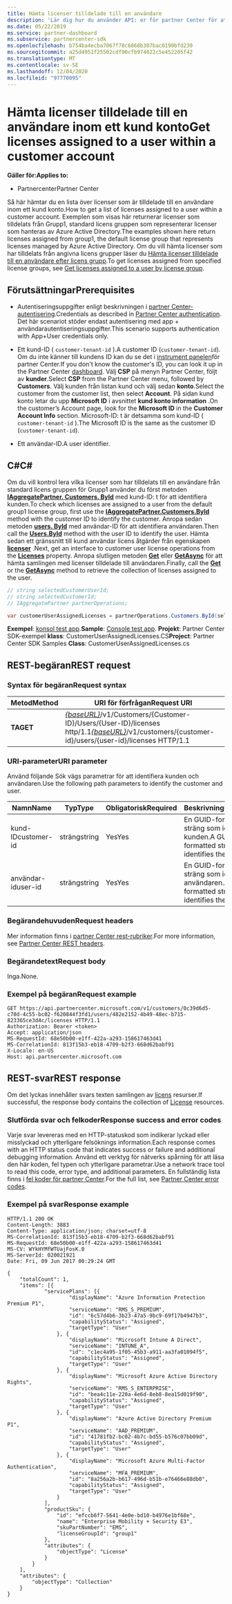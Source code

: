```yaml
---
title: Hämta licenser tilldelade till en användare
description: 'Lär dig hur du använder API: er för partner Center för att hämta en lista över licenser som har tilldelats en användare i ett kund konto.'
ms.date: 05/22/2019
ms.service: partner-dashboard
ms.subservice: partnercenter-sdk
ms.openlocfilehash: b754ba4ecba7067f78c6868b387bac0190bfd230
ms.sourcegitcommit: a25d4951f25502cdf90cfb974022c5e452205f42
ms.translationtype: MT
ms.contentlocale: sv-SE
ms.lasthandoff: 12/04/2020
ms.locfileid: "97770095"
---
```

# <a name="get-licenses-assigned-to-a-user-within-a-customer-account"></a><span data-ttu-id="6994f-103">Hämta licenser tilldelade till en användare inom ett kund konto</span><span class="sxs-lookup"><span data-stu-id="6994f-103">Get licenses assigned to a user within a customer account</span></span>

<span data-ttu-id="6994f-104">**Gäller för:**</span><span class="sxs-lookup"><span data-stu-id="6994f-104">**Applies to:**</span></span>

- <span data-ttu-id="6994f-105">Partnercenter</span><span class="sxs-lookup"><span data-stu-id="6994f-105">Partner Center</span></span>

<span data-ttu-id="6994f-106">Så här hämtar du en lista över licenser som är tilldelade till en användare inom ett kund konto.</span><span class="sxs-lookup"><span data-stu-id="6994f-106">How to get a list of licenses assigned to a user within a customer account.</span></span> <span data-ttu-id="6994f-107">Exemplen som visas här returnerar licenser som tilldelats från Grupp1, standard licens gruppen som representerar licenser som hanteras av Azure Active Directory.</span><span class="sxs-lookup"><span data-stu-id="6994f-107">The examples shown here return licenses assigned from group1, the default license group that represents licenses managed by Azure Active Directory.</span></span> <span data-ttu-id="6994f-108">Om du vill hämta licenser som har tilldelats från angivna licens grupper läser du [Hämta licenser tilldelade till en användare efter licens grupp](get-licenses-assigned-to-a-user-by-license-group.md).</span><span class="sxs-lookup"><span data-stu-id="6994f-108">To get licenses assigned from specified license groups, see [Get licenses assigned to a user by license group](get-licenses-assigned-to-a-user-by-license-group.md).</span></span>

## <a name="prerequisites"></a><span data-ttu-id="6994f-109">Förutsättningar</span><span class="sxs-lookup"><span data-stu-id="6994f-109">Prerequisites</span></span>

- <span data-ttu-id="6994f-110">Autentiseringsuppgifter enligt beskrivningen i [partner Center-autentisering](partner-center-authentication.md).</span><span class="sxs-lookup"><span data-stu-id="6994f-110">Credentials as described in [Partner Center authentication](partner-center-authentication.md).</span></span> <span data-ttu-id="6994f-111">Det här scenariot stöder endast autentisering med app + användarautentiseringsuppgifter.</span><span class="sxs-lookup"><span data-stu-id="6994f-111">This scenario supports authentication with App+User credentials only.</span></span>

- <span data-ttu-id="6994f-112">Ett kund-ID ( `customer-tenant-id` ).</span><span class="sxs-lookup"><span data-stu-id="6994f-112">A customer ID (`customer-tenant-id`).</span></span> <span data-ttu-id="6994f-113">Om du inte känner till kundens ID kan du se det i [instrument panelen](https://partner.microsoft.com/dashboard)för partner Center.</span><span class="sxs-lookup"><span data-stu-id="6994f-113">If you don't know the customer's ID, you can look it up in the Partner Center [dashboard](https://partner.microsoft.com/dashboard).</span></span> <span data-ttu-id="6994f-114">Välj **CSP** på menyn Partner Center, följt av **kunder**.</span><span class="sxs-lookup"><span data-stu-id="6994f-114">Select **CSP** from the Partner Center menu, followed by **Customers**.</span></span> <span data-ttu-id="6994f-115">Välj kunden från listan kund och välj sedan **konto**.</span><span class="sxs-lookup"><span data-stu-id="6994f-115">Select the customer from the customer list, then select **Account**.</span></span> <span data-ttu-id="6994f-116">På sidan kund konto letar du upp **Microsoft ID** i avsnittet **kund konto information** .</span><span class="sxs-lookup"><span data-stu-id="6994f-116">On the customer’s Account page, look for the **Microsoft ID** in the **Customer Account Info** section.</span></span> <span data-ttu-id="6994f-117">Microsoft-ID: t är detsamma som kund-ID ( `customer-tenant-id` ).</span><span class="sxs-lookup"><span data-stu-id="6994f-117">The Microsoft ID is the same as the customer ID  (`customer-tenant-id`).</span></span>

- <span data-ttu-id="6994f-118">Ett användar-ID.</span><span class="sxs-lookup"><span data-stu-id="6994f-118">A user identifier.</span></span>

## <a name="c"></a><span data-ttu-id="6994f-119">C\#</span><span class="sxs-lookup"><span data-stu-id="6994f-119">C\#</span></span>

<span data-ttu-id="6994f-120">Om du vill kontrol lera vilka licenser som har tilldelats till en användare från standard licens gruppen för Grupp1 använder du först metoden [**IAggregatePartner. Customers. ById**](/dotnet/api/microsoft.store.partnercenter.customers.icustomercollection.byid) med kund-ID: t för att identifiera kunden.</span><span class="sxs-lookup"><span data-stu-id="6994f-120">To check which licenses are assigned to a user from the default group1 license group, first use the [**IAggregatePartner.Customers.ById**](/dotnet/api/microsoft.store.partnercenter.customers.icustomercollection.byid) method with the customer ID to identify the customer.</span></span> <span data-ttu-id="6994f-121">Anropa sedan metoden [**users. ById**](/dotnet/api/microsoft.store.partnercenter.customerusers.icustomerusercollection.byid) med användar-ID för att identifiera användaren.</span><span class="sxs-lookup"><span data-stu-id="6994f-121">Then call the [**Users.ById**](/dotnet/api/microsoft.store.partnercenter.customerusers.icustomerusercollection.byid) method with the user ID to identify the user.</span></span> <span data-ttu-id="6994f-122">Hämta sedan ett gränssnitt till kund användar licens åtgärder från egenskapen [**licenser**](/dotnet/api/microsoft.store.partnercenter.customerusers.icustomeruser.licenses) .</span><span class="sxs-lookup"><span data-stu-id="6994f-122">Next, get an interface to customer user license operations from the [**Licenses**](/dotnet/api/microsoft.store.partnercenter.customerusers.icustomeruser.licenses) property.</span></span> <span data-ttu-id="6994f-123">Anropa slutligen metoden [**Get**](/dotnet/api/microsoft.store.partnercenter.customerusers.icustomeruserlicensecollection.get) eller [**GetAsync**](/dotnet/api/microsoft.store.partnercenter.customerusers.icustomeruserlicensecollection.getasync) för att hämta samlingen med licenser tilldelade till användaren.</span><span class="sxs-lookup"><span data-stu-id="6994f-123">Finally, call the [**Get**](/dotnet/api/microsoft.store.partnercenter.customerusers.icustomeruserlicensecollection.get) or the [**GetAsync**](/dotnet/api/microsoft.store.partnercenter.customerusers.icustomeruserlicensecollection.getasync) method to retrieve the collection of licenses assigned to the user.</span></span>

``` csharp
// string selectedCustomerUserId;
// string selectedCustomerId;
// IAggregatePartner partnerOperations;

var customerUserAssignedLicenses = partnerOperations.Customers.ById(selectedCustomerId).Users.ById(selectedCustomerUserId).Licenses.Get();
```

<span data-ttu-id="6994f-124">**Exempel**: [konsol test app](console-test-app.md).</span><span class="sxs-lookup"><span data-stu-id="6994f-124">**Sample**: [Console test app](console-test-app.md).</span></span> <span data-ttu-id="6994f-125">**Projekt**: Partner Center SDK-exempel **klass**: CustomerUserAssignedLicenses.CS</span><span class="sxs-lookup"><span data-stu-id="6994f-125">**Project**: Partner Center SDK Samples **Class**: CustomerUserAssignedLicenses.cs</span></span>

## <a name="rest-request"></a><span data-ttu-id="6994f-126">REST-begäran</span><span class="sxs-lookup"><span data-stu-id="6994f-126">REST request</span></span>

### <a name="request-syntax"></a><span data-ttu-id="6994f-127">Syntax för begäran</span><span class="sxs-lookup"><span data-stu-id="6994f-127">Request syntax</span></span>

| <span data-ttu-id="6994f-128">Metod</span><span class="sxs-lookup"><span data-stu-id="6994f-128">Method</span></span>  | <span data-ttu-id="6994f-129">URI för förfrågan</span><span class="sxs-lookup"><span data-stu-id="6994f-129">Request URI</span></span>                                                                                              |
|---------|----------------------------------------------------------------------------------------------------------|
| <span data-ttu-id="6994f-130">**TA**</span><span class="sxs-lookup"><span data-stu-id="6994f-130">**GET**</span></span> | <span data-ttu-id="6994f-131">[*{baseURL}*](partner-center-rest-urls.md)/v1/Customers/{Customer-ID}/Users/{User-ID}/licenses http/1.1</span><span class="sxs-lookup"><span data-stu-id="6994f-131">[*{baseURL}*](partner-center-rest-urls.md)/v1/customers/{customer-id}/users/{user-id}/licenses HTTP/1.1</span></span> |

### <a name="uri-parameter"></a><span data-ttu-id="6994f-132">URI-parameter</span><span class="sxs-lookup"><span data-stu-id="6994f-132">URI parameter</span></span>

<span data-ttu-id="6994f-133">Använd följande Sök vägs parametrar för att identifiera kunden och användaren.</span><span class="sxs-lookup"><span data-stu-id="6994f-133">Use the following path parameters to identify the customer and user.</span></span>

| <span data-ttu-id="6994f-134">Namn</span><span class="sxs-lookup"><span data-stu-id="6994f-134">Name</span></span>        | <span data-ttu-id="6994f-135">Typ</span><span class="sxs-lookup"><span data-stu-id="6994f-135">Type</span></span>   | <span data-ttu-id="6994f-136">Obligatorisk</span><span class="sxs-lookup"><span data-stu-id="6994f-136">Required</span></span> | <span data-ttu-id="6994f-137">Beskrivning</span><span class="sxs-lookup"><span data-stu-id="6994f-137">Description</span></span>                                           |
|-------------|--------|----------|-------------------------------------------------------|
| <span data-ttu-id="6994f-138">kund-ID</span><span class="sxs-lookup"><span data-stu-id="6994f-138">customer-id</span></span> | <span data-ttu-id="6994f-139">sträng</span><span class="sxs-lookup"><span data-stu-id="6994f-139">string</span></span> | <span data-ttu-id="6994f-140">Yes</span><span class="sxs-lookup"><span data-stu-id="6994f-140">Yes</span></span>      | <span data-ttu-id="6994f-141">En GUID-formaterad sträng som identifierar kunden.</span><span class="sxs-lookup"><span data-stu-id="6994f-141">A GUID formatted string that identifies the customer.</span></span> |
| <span data-ttu-id="6994f-142">användar-id</span><span class="sxs-lookup"><span data-stu-id="6994f-142">user-id</span></span>     | <span data-ttu-id="6994f-143">sträng</span><span class="sxs-lookup"><span data-stu-id="6994f-143">string</span></span> | <span data-ttu-id="6994f-144">Yes</span><span class="sxs-lookup"><span data-stu-id="6994f-144">Yes</span></span>      | <span data-ttu-id="6994f-145">En GUID-formaterad sträng som identifierar användaren.</span><span class="sxs-lookup"><span data-stu-id="6994f-145">A GUID formatted string that identifies the user.</span></span>     |

### <a name="request-headers"></a><span data-ttu-id="6994f-146">Begärandehuvuden</span><span class="sxs-lookup"><span data-stu-id="6994f-146">Request headers</span></span>

<span data-ttu-id="6994f-147">Mer information finns i [partner Center rest-rubriker](headers.md).</span><span class="sxs-lookup"><span data-stu-id="6994f-147">For more information, see [Partner Center REST headers](headers.md).</span></span>

### <a name="request-body"></a><span data-ttu-id="6994f-148">Begärandetext</span><span class="sxs-lookup"><span data-stu-id="6994f-148">Request body</span></span>

<span data-ttu-id="6994f-149">Inga.</span><span class="sxs-lookup"><span data-stu-id="6994f-149">None.</span></span>

### <a name="request-example"></a><span data-ttu-id="6994f-150">Exempel på begäran</span><span class="sxs-lookup"><span data-stu-id="6994f-150">Request example</span></span>

```http
GET https://api.partnercenter.microsoft.com/v1/customers/0c39d6d5-c70d-4c55-bc02-f620844f3fd1/users/482e2152-4b49-48ec-b715-823365ce3d4c/licenses HTTP/1.1
Authorization: Bearer <token>
Accept: application/json
MS-RequestId: 68e50b00-e1ff-422a-a293-158617463d41
MS-CorrelationId: 813f15b3-eb18-4709-b2f3-668d62babf91
X-Locale: en-US
Host: api.partnercenter.microsoft.com
```

## <a name="rest-response"></a><span data-ttu-id="6994f-151">REST-svar</span><span class="sxs-lookup"><span data-stu-id="6994f-151">REST response</span></span>

<span data-ttu-id="6994f-152">Om det lyckas innehåller svars texten samlingen av [licens](license-resources.md#license) resurser.</span><span class="sxs-lookup"><span data-stu-id="6994f-152">If successful, the response body contains the collection of [License](license-resources.md#license) resources.</span></span>

### <a name="response-success-and-error-codes"></a><span data-ttu-id="6994f-153">Slutförda svar och felkoder</span><span class="sxs-lookup"><span data-stu-id="6994f-153">Response success and error codes</span></span>

<span data-ttu-id="6994f-154">Varje svar levereras med en HTTP-statuskod som indikerar lyckad eller misslyckad och ytterligare felsöknings information.</span><span class="sxs-lookup"><span data-stu-id="6994f-154">Each response comes with an HTTP status code that indicates success or failure and additional debugging information.</span></span> <span data-ttu-id="6994f-155">Använd ett verktyg för nätverks spårning för att läsa den här koden, fel typen och ytterligare parametrar.</span><span class="sxs-lookup"><span data-stu-id="6994f-155">Use a network trace tool to read this code, error type, and additional parameters.</span></span> <span data-ttu-id="6994f-156">En fullständig lista finns i [fel koder för partner Center](error-codes.md).</span><span class="sxs-lookup"><span data-stu-id="6994f-156">For the full list, see [Partner Center error codes](error-codes.md).</span></span>

### <a name="response-example"></a><span data-ttu-id="6994f-157">Exempel på svar</span><span class="sxs-lookup"><span data-stu-id="6994f-157">Response example</span></span>

```http
HTTP/1.1 200 OK
Content-Length: 3883
Content-Type: application/json; charset=utf-8
MS-CorrelationId: 813f15b3-eb18-4709-b2f3-668d62babf91
MS-RequestId: 68e50b00-e1ff-422a-a293-158617463d41
MS-CV: WYkHYMfWTUajFosK.0
MS-ServerId: 020021921
Date: Fri, 09 Jun 2017 00:29:24 GMT

{
    "totalCount": 1,
    "items": [{
            "servicePlans": [{
                    "displayName": "Azure Information Protection Premium P1",
                    "serviceName": "RMS_S_PREMIUM",
                    "id": "6c57d4b6-3b23-47a5-9bc9-69f17b4947b3",
                    "capabilityStatus": "Assigned",
                    "targetType": "User"
                }, {
                    "displayName": "Microsoft Intune A Direct",
                    "serviceName": "INTUNE_A",
                    "id": "c1ec4a95-1f05-45b3-a911-aa3fa01094f5",
                    "capabilityStatus": "Assigned",
                    "targetType": "User"
                }, {
                    "displayName": "Microsoft Azure Active Directory Rights",
                    "serviceName": "RMS_S_ENTERPRISE",
                    "id": "bea4c11e-220a-4e6d-8eb8-8ea15d019f90",
                    "capabilityStatus": "Assigned",
                    "targetType": "User"
                }, {
                    "displayName": "Azure Active Directory Premium P1",
                    "serviceName": "AAD_PREMIUM",
                    "id": "41781fb2-bc02-4b7c-bd55-b576c07bb09d",
                    "capabilityStatus": "Assigned",
                    "targetType": "User"
                }, {
                    "displayName": "Microsoft Azure Multi-Factor Authentication",
                    "serviceName": "MFA_PREMIUM",
                    "id": "8a256a2b-b617-496d-b51b-e76466e88db0",
                    "capabilityStatus": "Assigned",
                    "targetType": "User"
                }
            ],
            "productSku": {
                "id": "efccb6f7-5641-4e0e-bd10-b4976e1bf68e",
                "name": "Enterprise Mobility + Security E3",
                "skuPartNumber": "EMS",
                "licenseGroupId": "group1"
            },
            "attributes": {
                "objectType": "License"
            }
        }
    ],
    "attributes": {
        "objectType": "Collection"
    }
}
```